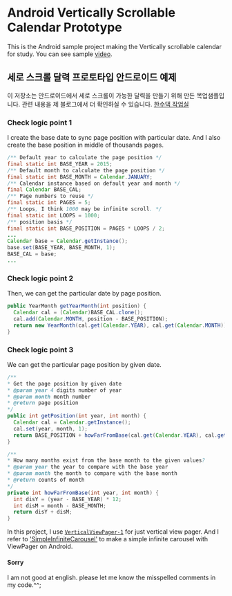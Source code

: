 # Android Vertically Scrollable Calendar Prototype

This is the Android sample project making the Vertically scrollable calendar for study.
You can see sample [video](https://youtu.be/sHpk8f0WY7U).


## 세로 스크롤 달력 프로토타입 안드로이드 예제

이 저장소는 안드로이드에서 세로 스크롤이 가능한 달력을 만들기 위해 만든 목업샘플입니다.
관련 내용을 제 블로그에서 더 확인하실 수 있습니다. [한수댁 작업실](http://hansune.tistory.com/595)


### Check logic point 1
I create the base date to sync page position with particular date. And I also create the base position in middle of thousands pages.

```java
/** Default year to calculate the page position */
final static int BASE_YEAR = 2015;
/** Default month to calculate the page position */
final static int BASE_MONTH = Calendar.JANUARY;
/** Calendar instance based on default year and month */
final Calendar BASE_CAL;
/** Page numbers to reuse */
final static int PAGES = 5;
/** Loops, I think 1000 may be infinite scroll. */
final static int LOOPS = 1000;
/** position basis */
final static int BASE_POSITION = PAGES * LOOPS / 2;
...
Calendar base = Calendar.getInstance();
base.set(BASE_YEAR, BASE_MONTH, 1);
BASE_CAL = base;
...
```

### Check logic point 2
Then, we can get the particular date by page position.

```java
public YearMonth getYearMonth(int position) {
  Calendar cal = (Calendar)BASE_CAL.clone();
  cal.add(Calendar.MONTH, position - BASE_POSITION);
  return new YearMonth(cal.get(Calendar.YEAR), cal.get(Calendar.MONTH));
}
```

### Check logic point 3
We can get the particular page position by given date.

```java
/**
* Get the page position by given date
* @param year 4 digits number of year
* @param month month number
* @return page position
*/
public int getPosition(int year, int month) {
  Calendar cal = Calendar.getInstance();
  cal.set(year, month, 1);
  return BASE_POSITION + howFarFromBase(cal.get(Calendar.YEAR), cal.get(Calendar.MONTH));
}

/**
* How many months exist from the base month to the given values?
* @param year the year to compare with the base year
* @param month the month to compare with the base month
* @return counts of month
*/
private int howFarFromBase(int year, int month) {
  int disY = (year - BASE_YEAR) * 12;
  int disM = month - BASE_MONTH;
  return disY + disM;
}
```


In this project, I use [`VerticalViewPager-1`](VerticalViewPager-1) for just vertical view pager. And I refer to ['SimpleInfiniteCarousel'](SimpleInfiniteCarousel) to make a simple infinite carousel with ViewPager on Android.

#### Sorry
I am not good at english. please let me know the misspelled comments in my code.^^;




